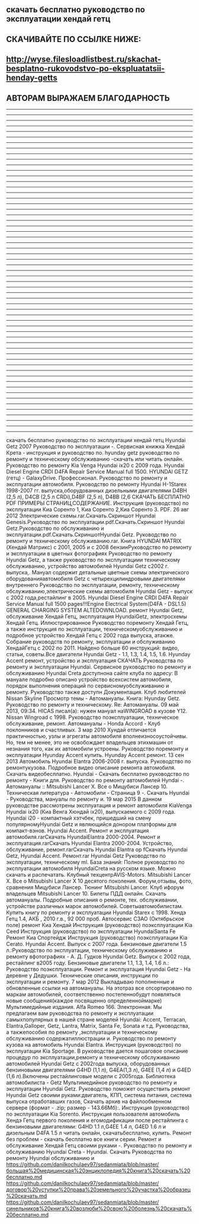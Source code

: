 скачать бесплатно руководство по эксплуатации хендай гетц
--------------------------------------------------
СКАЧИВАЙТЕ ПО ССЫЛКЕ НИЖЕ:
--------------------------------------------------
http://wyse.filesloadlistbest.ru/skachat-besplatno-rukovodstvo-po-ekspluatatsii-henday-getts
--------------------------------------------------
АВТОРАМ ВЫРАЖАЕМ БЛАГОДАРНОСТЬ
--------------------------------------------------
--------------------------------------------------
--------------------------------------------------
--------------------------------------------------
--------------------------------------------------
--------------------------------------------------
--------------------------------------------------
--------------------------------------------------
--------------------------------------------------
--------------------------------------------------
--------------------------------------------------
--------------------------------------------------
--------------------------------------------------
--------------------------------------------------
--------------------------------------------------
--------------------------------------------------
--------------------------------------------------
--------------------------------------------------
--------------------------------------------------
--------------------------------------------------
--------------------------------------------------
--------------------------------------------------
--------------------------------------------------
--------------------------------------------------
--------------------------------------------------
--------------------------------------------------
--------------------------------------------------
--------------------------------------------------
--------------------------------------------------
--------------------------------------------------
--------------------------------------------------
--------------------------------------------------
--------------------------------------------------
--------------------------------------------------
--------------------------------------------------
--------------------------------------------------
--------------------------------------------------
--------------------------------------------------
--------------------------------------------------
--------------------------------------------------
--------------------------------------------------
--------------------------------------------------
--------------------------------------------------
--------------------------------------------------
--------------------------------------------------
--------------------------------------------------
--------------------------------------------------
--------------------------------------------------
--------------------------------------------------
--------------------------------------------------
--------------------------------------------------
--------------------------------------------------
--------------------------------------------------
--------------------------------------------------
--------------------------------------------------
--------------------------------------------------
--------------------------------------------------
--------------------------------------------------
--------------------------------------------------
--------------------------------------------------
скачать бесплатно руководство по эксплуатации хендай гетц Hyundai Getz 2007 Руководство по эксплуатации -. Сервисная книжка Хендай Крета - инструкция и руководство по. hyunday getz руководство по ремонту и техническому обслуживанию -скачать или читать онлайн. Руководство по ремонту Kia Venga  Hyundai ix20 c 2009 года. Hyundai Diesel Engine CRDI D4FA Repair Service Manual full 1500. HYUNDAI GETZ (гетц) - GalaxyDrive. Профессионал. Руководство по ремонту и эксплуатации автомобиля. Руководство по ремонту Hyundai Н-1Starex 1998-2007 гг. выпуска,оборудованных дизельными двигателями D4BH (2,5 л), D4CB (2,5 л CRDi),D4BF (2,5 л), D4BB (2,6  СКАЧАТЬ БЕСПЛАТНО PDF ПРИМЕРЫ СТРАНИЦ,СОДЕРЖАНИЕ. Инструкция (руководство) по эксплуатации Киа Соренто 1, Киа Соренто 2,Киа Соренто 3. PDF. 26 авг 2012  Электрические схемы.rar.Скачать.Cкриншот Hyundai Genesis.Руководство по эксплуатации.pdf.Скачать.Cкриншот Hyundai Getz.Руководство по обслуживанию и эксплуатации.pdf.Скачать.CкриншотHyundai Getz. Руководство по ремонту и техническому обслуживанию.rar. Книга HYUNDAI MATRIX (Хендай Матрикс) с 2001, 2005 и с 2008 бензинРуководство по ремонту и эксплуатации в цветных фотографиях Руководство по ремонту Hyundai Getz, а также руководство по эксплуатациии техническому обслуживанию, устройство автомобилей Hyundai Getz с2002 г. выпуска,. Мануал содержит детальные цветные схемы электрического оборудованияавтомобиля Getz с четырехцилиндровыми двигателями внутреннего Руководство по эксплуатации, ремонту, техническому обслуживанию,электрические схемы автомобиля Hyundai Getz - выпуск c 2002 года,рестайлинг в 2005. Hyundai Diesel Engine CRDI D4FA Repair Service Manual full 1500 pages!!!Engine Electrical System(D4FA - DSL1.5) GENERAL CHARGING SYSTEM ALTEDOWNLOAD. ремонт Hyundai Getz, обслуживание Хендай Гетц, эксплуатация HyundaiGetz, электросхемы Хендай Гетц. Иллюстрированное Руководство поремонту Хендай Гетц, а также инструкция по эксплуатации, техническомуобслуживанию и подробное устройство Хендай Гетц с 2002 года выпуска, атакже. Собрание руководств по ремонту, эксплуатации и обслуживанию ХендайГетц с 2002 по 2011. Найдено больше 60 инструкций: видео, статьи, советы.Все двигатели Hyundai Getz - 1.1, 1.3, 1.4, 1.5, 1.6. Hyunday Accent ремонт, устройство и эксплуатация СКАЧАТЬ
Руководства по ремонту и эксплуатации Hyundai. Сервисное руководство по ремонту и обслуживанию Hyundai Creta доступнона сайте клуба по адресу: В мануале подробно описано устройство всехсистем автомобиля, порядок выполнения операций по сервисномуобслуживанию и ремонту. Руководство также доступн Документация. Клуб любителей Nissan Skyline  Просмотр темы - Автомануалы. Книга: Hyunday Getz. Руководство по ремонту и техническому. Re: Автомануалы. 09 май 2013, 09:34. HICAS писал(а): нужен мануал наWINGROAD в кузове Y12. Nissan Wingroad с 1998. Руководство поэксплуатации, техническое обслуживание, ремонт. Автомануалы - Honda Accord - Клуб поклонников и счастливых. 3 мар 2010  Хундай отличается практичностью, узлы и агрегаты автомобиля вполнеизносоустойчивы. Но, тем не менее, это не освобождает владельцев этихмашин от незнания того, как их автомобили устроены. Руководство поремонту и эксплуатации Hyunday Accent купить. Hyunday Accent ремонт. 13 сен 2013  Автомобиль Hyundai Elantra 2006-2008 г. выпуска. Руководство по ремонтукузова. Подробное видео описание ремонта автомобиля. Скачать видеобесплатно. Hyundai - Скачать бесплатно руководство по ремонту - Книги для. Руководство по ремонту автомобилей Hyndai -. Автомануалы :: Mitsubishi Lancer X. Все о Мицубиси Лансер 10. Техническая литература - Автомобили - Страница 9 -. Скачать Hyundai - Руководства, мануалы по ремонту и. 19 мар 2015  В данном руководстве рассмотрены эксплуатация и ремонт автомобиля KiaVenga  Hyundai ix20 (Киа Венга  Хюндай ix20), выпускаемого с 2009 года. Hyundai i20 - компактный хэтчбек, пришедший на смену популярномуHyundai Getz и являющийся донором платформы для компакт-вэнов. Hyundai Accent. Ремонт и эксплуатация автомобиля.rarСкачать HyundaiElantra 2000-2004. Ремонт и эксплуатация.rarСкачать Hyundai Elantra 2000-2004. Устройство, обслуживание, ремонт.rarСкачать Hyundai Elantra op fСкачать Hyundai Getz, Hyundai Accent. Ремонт.rar
Hyundai Getz Руководство по эксплуатации, техническому ml. База знаний: Полное руководство по эксплуатации автомобиля HyundaiCreta на русском языке. Можно скачать и распечатать. Клубный техцентрAVIS-Motors. Mitsubishi Lancer X. Все о Mitsubishi Lancer X 10 десятого поколения. Форум,отзывы, фото, сравнения Мицубиси Лансер. Тюнинг Mitsubishi Lancer. Клуб ифорум владельцев Mitsubishi Lancer 10. Билеты ПДД онлайн. Скачать автомануалы. Подробные описания о ремонте, тех. обслуживании, устройстве различных марок автомобилей. Советыавтомобилистам. Купить книгу по ремонту и эксплуатации Hyundai Starex с 1998. Хендэ Гетц 1.4, АКБ , 2010 г.в., 92 000 проб.  Автосервис СЗАО (Октябрьское поле)  ремонт Киа Хендай  Инструкция (руководство) поэксплуатации Kia Ceed  Инструкция (руководство) по эксплуатации HyundaiSanta Fe  Ремонт Киа Спортейдж  Инструкция (руководство) поэксплуатации Kia Cerato. Hyundai Accent. Выпуск c 2007 года. Бензиновые двигатели 1.5 л.:Руководство по эксплуатации, техническому обслуживанию и ремонту вфотографиях - А. Д. Гудков  Hyundai Getz. Выпуск c 2002 года, рестайлинг в2005 году. Бензиновые двигатели 1.1, 1.3, 1.4, 1.6 л.: Руководство поэксплуатации. Ремонт и эксплуатация Hyundai Getz - На деревне у Дедушки. Технические описания, инструкции по эксплуатации и ремонту. 7 мар 2012  Выкладываю пополненные и обновленные ссылки на автомануалы. На этотраз все отсортировано по маркам автомобилей, соответственно постепеннобудут появляться новые сообщения(каждое посвященно определенноймарке) Мультимедийные издания. Alfa Romeo 166. Электронная. Мы предлагаем вам руководства по ремонту и эксплуатации самыхпопулярных в нашей стране моделей Hyundai: Accent, Terracan, Elantra,Galloper, Getz, Lantra, Matrix, Santa Fe, Sonata и т.д. Руководства, а такжепособия по ремонту ,эксплуатации и техническому обслуживанию содержатиллюстрации и. Руководство по ремонту кузова на автомобиль Hyundai Elantra. Инструкция (руководство) по эксплуатации Kia Sportage. В руководстве дается пошаговое описание процедур по эксплуатации,ремонту и техническому обслуживанию автомобилей Hyundai Getz с 2002года выпуска, оборудованных бензиновыми двигателями G4HD (1,1 л), G4EA(1,3 л), G4EE (1,4 л) и G4ED (1,6 л).Включены рестайлинговые модели с 2005года. Библиотека автомобилиста - Getz
Мультимедийное руководство по ремонту и эксплуатации Hyundai Getz. Руководство поможет осуществить ремонт Hyundai Getz своими руками:двигатель, КПП, система питания, система выпуска отработавших газов, Скачать архив на файлообменном сервере (формат - .zip; размер - 143.66Мб):. Инструкция (руководство) по эксплуатации Kia Sorento. Инструкция пользователя автомобиль Хендэ Гетц первого поколения и егомодификации после рестайлинга с бензиновыми двигателями: G4HD 1.1 л,G4EE 1.4 л, G4ED 1.6 л и дизельным D4FA 1.5 л читать онлайн, скачатьбесплатно, купить. Ремонт без проблем - скачать бесплатно все книги серии. Ремонт и обслуживание Хендай Гетц своими руками  -. Руководство по ремонту и обслуживанию Hyundai Creta - Hyundai. Скачать Руководства по ремонту Hyundai обслуживанию и
https://github.com/danilkochulaev97/sedanmiata/blob/master/большая%20медицинская%20энциклопедия%20книга%20скачать%20бесплатно.md
https://github.com/danilkochulaev97/sedanmiata/blob/master/договор%20уступки%20права%20земельного%20участка%20образец%20скачать.md
https://github.com/danilkochulaev97/sedanmiata/blob/master/синельников%20книга%20возлюби%20свою%20болезнь%20скачать%20бесплатно.md